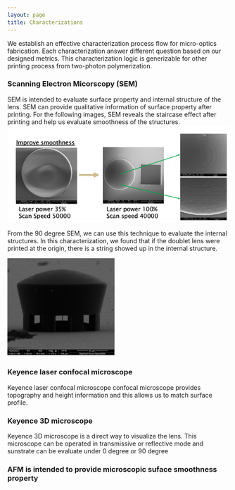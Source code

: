 ```yaml
---
layout: page
title: Characterizations
---
```

We establish an effective characterization process flow for micro-optics fabrication. Each characterization answer different question based on our designed metrics. 
This characterization logic is generizable for other printing process from two-photon polymerization.


### Scanning Electron Micorscopy (SEM) 
SEM is intended to evaluate surface property and internal structure of the lens. SEM can provide qualitative information of surface property after printing. For the following images, SEM reveals the staircase effect after printing and help us evaluate smoothness of the structures.
![](/assets/img/SEM.png)





From the 90 degree SEM, we can use this technique to evaluate the internal structures.
In this characterization, we found that if the doublet lens were printed at the origin, there is a string showed up in the internal structure.


![](/assets/img/90deg.png)





### Keyence laser confocal microscope 
Keyence laser confocal microscope confocal microscope provides topography and height information and this allows us to match surface profile.





### Keyence 3D microscope 
Keyence 3D microscope is a direct way to visualize the lens. This microscope can be operated in transmissive or reflective mode and sunstrate can be evaluate under 0 degree or 90 degree 






### AFM is intended to provide microscopic suface smoothness property








